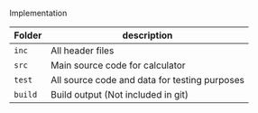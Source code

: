 Implementation

Folder        | description
--------------| ----------------------------------------------
`inc`         | All header files
`src`         | Main source code for calculator
`test`        | All source code and data for testing purposes
`build`       | Build output (Not included in git)
